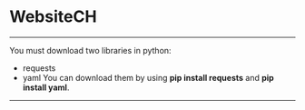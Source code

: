 # WebsiteCH

---

You must download two libraries in python:
- requests
- yaml
You can download them by using **pip install requests** and **pip install yaml**.

---
